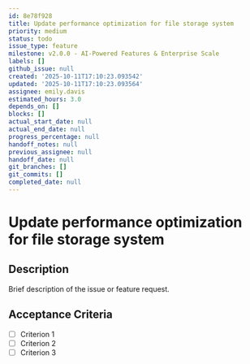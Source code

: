 ```yaml
---
id: 8e78f928
title: Update performance optimization for file storage system
priority: medium
status: todo
issue_type: feature
milestone: v2.0.0 - AI-Powered Features & Enterprise Scale
labels: []
github_issue: null
created: '2025-10-11T17:10:23.093542'
updated: '2025-10-11T17:10:23.093564'
assignee: emily.davis
estimated_hours: 3.0
depends_on: []
blocks: []
actual_start_date: null
actual_end_date: null
progress_percentage: null
handoff_notes: null
previous_assignee: null
handoff_date: null
git_branches: []
git_commits: []
completed_date: null
---
```


# Update performance optimization for file storage system

## Description

Brief description of the issue or feature request.

## Acceptance Criteria

- [ ] Criterion 1
- [ ] Criterion 2
- [ ] Criterion 3